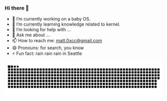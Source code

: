 ### Hi there 👋

- 🔭 I’m currently working on a baby OS.
- 🌱 I’m currently learning knowledge related to kernel.
- 🤔 I’m looking for help with ...
- 💬 Ask me about ...
- 📫 How to reach me: matt.0xcc@gmail.com
- 😄 Pronouns: for search, you know
- ⚡ Fun fact: rain rain rain in Seattle

<picture>
  <source media="(prefers-color-scheme: light)" srcset="[github-snake.svg](https://github.com/matt0xcc/matt0xcc/blob/output/github-contribution-grid-snake.svg)">
  <img alt="github-snake" src="https://github.com/matt0xcc/matt0xcc/blob/output/github-contribution-grid-snake.svg">
</picture>
